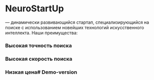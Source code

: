 # NeuroStartUp 
 — динамически развивающийся стартап, специализирующийся на поиске с использованием новейших технологий искусственного интеллекта. Наши преимущества:
### Высокая точность поиска
### Высокая скорость поиска
### Низкая цена# Demo-version
